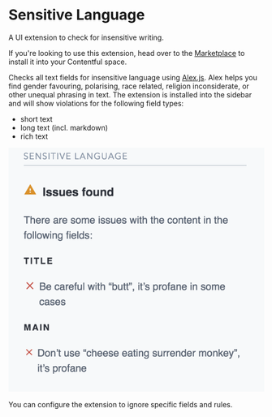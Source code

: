 # Sensitive Language

A UI extension to check for insensitive writing.

If you're looking to use this extension, head over to the [Marketplace](https://www.contentful.com/developers/marketplace/sensitive-language/) to install it into your Contentful space.

Checks all text fields for insensitive language using [Alex.js](https://alexjs.com/). Alex helps you find gender
favouring, polarising, race related, religion inconsiderate, or other unequal phrasing in text. The extension is
installed into the sidebar and will show violations for the following field types:

- short text
- long text (incl. markdown)
- rich text

![](./screenshot.png)

You can configure the extension to ignore specific fields and rules.
